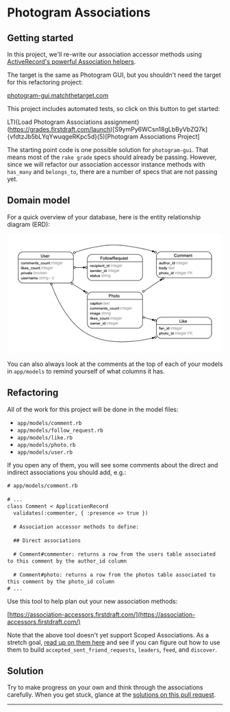 # Photogram Associations

## Getting started

In this project, we'll re-write our association accessor methods using [ActiveRecord's powerful Association helpers](https://guides.rubyonrails.org/association_basics.html).

The target is the same as Photogram GUI, but you shouldn't need the target for this refactoring project: 

[photogram-gui.matchthetarget.com](https://photogram-gui.matchthetarget.com/)

This project includes automated tests, so click on this button to get started:

LTI{Load Photogram Associations assignment}(https://grades.firstdraft.com/launch)[S9ymPy6WCsn18gLbByVbZQ7k]{vfdtzJb5bLYqYwuqgeRKpc5d}(5)[Photogram Associations Project]

The starting point code is one possible solution for `photogram-gui`. That means most of the `rake grade` specs should already be passing. However, since we will refactor our association accessor instance methods with `has_many` and `belongs_to`, there are a number of specs that are not passing yet.

## Domain model

For a quick overview of your database, here is the entity relationship diagram (ERD):

![Domain Model](assets/erd.png)

You can also always look at the comments at the top of each of your models in `app/models` to remind yourself of what columns it has.

## Refactoring

All of the work for this project will be done in the model files:

- `app/models/comment.rb`
- `app/models/follow_request.rb`
- `app/models/like.rb`
- `app/models/photo.rb`
- `app/models/user.rb`

If you open any of them, you will see some comments about the direct and indirect associations you should add, e.g.:

```ruby{7-13}
# app/models/comment.rb

# ...
class Comment < ApplicationRecord
  validates(:commenter, { :presence => true })

  # Association accessor methods to define:
  
  ## Direct associations

  # Comment#commenter: returns a row from the users table associated to this comment by the author_id column

  # Comment#photo: returns a row from the photos table associated to this comment by the photo_id column
# ...
```

Use this tool to help plan out your new association methods:

[https://association-accessors.firstdraft.com/](https://association-accessors.firstdraft.com/)

Note that the above tool doesn't yet support Scoped Associations. As a stretch goal, [read up on them here](https://remimercier.com/scoped-active-record-associations/) and see if you can figure out how to use them to build `accepted_sent_friend_requests`, `leaders`, `feed`, and `discover`.

## Solution

Try to make progress on your own and think through the associations carefully. When you get stuck, glance at the [solutions on this pull request](https://github.com/appdev-projects/photogram-associations/pull/2/files). 

---
